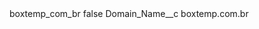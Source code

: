 <?xml version="1.0" encoding="UTF-8"?>
<CustomMetadata xmlns="http://soap.sforce.com/2006/04/metadata" xmlns:xsi="http://www.w3.org/2001/XMLSchema-instance" xmlns:xsd="http://www.w3.org/2001/XMLSchema">
    <label>boxtemp_com_br</label>
    <protected>false</protected>
    <values>
        <field>Domain_Name__c</field>
        <value xsi:type="xsd:string">boxtemp.com.br</value>
    </values>
</CustomMetadata>
